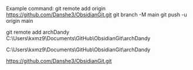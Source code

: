 Example command:
git remote add origin https://github.com/Danshe3/ObsidianGit.git
git branch -M main
git push -u origin main

git remote add archDandy C:\Users\kxmz9\Documents\GitHub\ObsidianGit\archDandy


C:\Users\kxmz9\Documents\GitHub\ObsidianGit\archDandy

https://github.com/Danshe3/ObsidianGit.git
